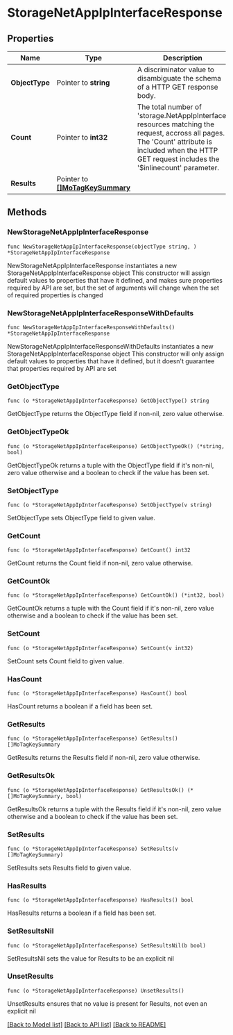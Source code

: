 # StorageNetAppIpInterfaceResponse

## Properties

Name | Type | Description | Notes
------------ | ------------- | ------------- | -------------
**ObjectType** | Pointer to **string** | A discriminator value to disambiguate the schema of a HTTP GET response body. | 
**Count** | Pointer to **int32** | The total number of &#39;storage.NetAppIpInterface&#39; resources matching the request, accross all pages. The &#39;Count&#39; attribute is included when the HTTP GET request includes the &#39;$inlinecount&#39; parameter. | [optional] 
**Results** | Pointer to [**[]MoTagKeySummary**](mo.TagKeySummary.md) |  | [optional] 

## Methods

### NewStorageNetAppIpInterfaceResponse

`func NewStorageNetAppIpInterfaceResponse(objectType string, ) *StorageNetAppIpInterfaceResponse`

NewStorageNetAppIpInterfaceResponse instantiates a new StorageNetAppIpInterfaceResponse object
This constructor will assign default values to properties that have it defined,
and makes sure properties required by API are set, but the set of arguments
will change when the set of required properties is changed

### NewStorageNetAppIpInterfaceResponseWithDefaults

`func NewStorageNetAppIpInterfaceResponseWithDefaults() *StorageNetAppIpInterfaceResponse`

NewStorageNetAppIpInterfaceResponseWithDefaults instantiates a new StorageNetAppIpInterfaceResponse object
This constructor will only assign default values to properties that have it defined,
but it doesn't guarantee that properties required by API are set

### GetObjectType

`func (o *StorageNetAppIpInterfaceResponse) GetObjectType() string`

GetObjectType returns the ObjectType field if non-nil, zero value otherwise.

### GetObjectTypeOk

`func (o *StorageNetAppIpInterfaceResponse) GetObjectTypeOk() (*string, bool)`

GetObjectTypeOk returns a tuple with the ObjectType field if it's non-nil, zero value otherwise
and a boolean to check if the value has been set.

### SetObjectType

`func (o *StorageNetAppIpInterfaceResponse) SetObjectType(v string)`

SetObjectType sets ObjectType field to given value.


### GetCount

`func (o *StorageNetAppIpInterfaceResponse) GetCount() int32`

GetCount returns the Count field if non-nil, zero value otherwise.

### GetCountOk

`func (o *StorageNetAppIpInterfaceResponse) GetCountOk() (*int32, bool)`

GetCountOk returns a tuple with the Count field if it's non-nil, zero value otherwise
and a boolean to check if the value has been set.

### SetCount

`func (o *StorageNetAppIpInterfaceResponse) SetCount(v int32)`

SetCount sets Count field to given value.

### HasCount

`func (o *StorageNetAppIpInterfaceResponse) HasCount() bool`

HasCount returns a boolean if a field has been set.

### GetResults

`func (o *StorageNetAppIpInterfaceResponse) GetResults() []MoTagKeySummary`

GetResults returns the Results field if non-nil, zero value otherwise.

### GetResultsOk

`func (o *StorageNetAppIpInterfaceResponse) GetResultsOk() (*[]MoTagKeySummary, bool)`

GetResultsOk returns a tuple with the Results field if it's non-nil, zero value otherwise
and a boolean to check if the value has been set.

### SetResults

`func (o *StorageNetAppIpInterfaceResponse) SetResults(v []MoTagKeySummary)`

SetResults sets Results field to given value.

### HasResults

`func (o *StorageNetAppIpInterfaceResponse) HasResults() bool`

HasResults returns a boolean if a field has been set.

### SetResultsNil

`func (o *StorageNetAppIpInterfaceResponse) SetResultsNil(b bool)`

 SetResultsNil sets the value for Results to be an explicit nil

### UnsetResults
`func (o *StorageNetAppIpInterfaceResponse) UnsetResults()`

UnsetResults ensures that no value is present for Results, not even an explicit nil

[[Back to Model list]](../README.md#documentation-for-models) [[Back to API list]](../README.md#documentation-for-api-endpoints) [[Back to README]](../README.md)


